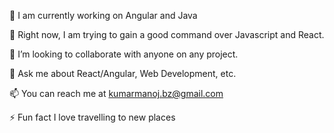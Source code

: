 🔭 I am currently working on Angular and Java

🚀 Right now, I am trying to gain a good command over Javascript and React.

👯 I’m looking to collaborate with anyone on any project.

💬 Ask me about React/Angular, Web Development, etc.

📫 You can reach me at kumarmanoj.bz@gmail.com

⚡ Fun fact I love travelling to new places

